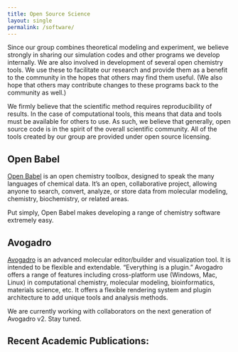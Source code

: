 ```yaml
---
title: Open Source Science
layout: single
permalink: /software/
---
```


Since our group combines theoretical modeling and experiment, we believe strongly in sharing our simulation codes and other programs we develop internally. We are also involved in development of several open chemistry tools. We use these to facilitate our research and provide them as a benefit to the community in the hopes that others may find them useful. (We also hope that others may contribute changes to these programs back to the community as well.)

We firmly believe that the scientific method requires reproducibility of results. In the case of computational tools, this means that data and tools must be available for others to use. As such, we believe that generally, open source code is in the spirit of the overall scientific community. All of the tools created by our group are provided under open source licensing.

## Open Babel

[Open Babel](//openbabel.org/) is an open chemistry toolbox, designed to speak the many languages of chemical data. It’s an open, collaborative project, allowing anyone to search, convert, analyze, or store data from molecular modeling, chemistry, biochemistry, or related areas.

Put simply, Open Babel makes developing a range of chemistry software extremely easy.

## Avogadro

[Avogadro](//avogadro.cc) is an advanced molecular editor/builder and visualization tool. It is intended to be flexible and extendable. “Everything is a plugin.” Avogadro offers a range of features including cross-platform use (Windows, Mac, Linux) in computational chemistry, molecular modeling, bioinformatics, materials science, etc. It offers a flexible rendering system and plugin architecture to add unique tools and analysis methods.

We are currently working with collaborators on the next generation of Avogadro v2. Stay tuned.

## Recent Academic Publications:
